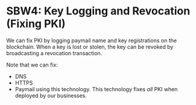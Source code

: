 SBW4: Key Logging and Revocation (Fixing PKI)
=============================================

We can fix PKI by logging paymail name and key registrations on the blockchain.
When a key is lost or stolen, the key can be revoked by broadcasting a
revocation transaction.

Note that we can fix:
- DNS
- HTTPS
- Paymail
using this technology. This technology fixes *all* PKI when deployed by our
businesses.